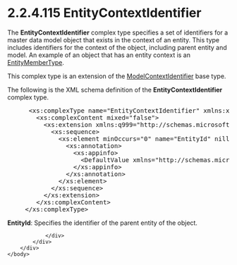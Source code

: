 <html dir="LTR" xmlns:mshelp="http://msdn.microsoft.com/mshelp" xmlns:ddue="http://ddue.schemas.microsoft.com/authoring/2003/5" xmlns:xlink="http://www.w3.org/1999/xlink" xmlns:tool="http://www.microsoft.com/tooltip">
    <head>
        <meta http-equiv="Content-Type" content="text/html; CHARSET=utf-8"></meta>
        <meta name="save" content="history"></meta>
        <title>2.2.4.115 EntityContextIdentifier</title>
        <xml>
            <mshelp:toctitle title="2.2.4.115 EntityContextIdentifier"></mshelp:toctitle>
            <mshelp:rltitle title="[MS-SSMDSWS-15]: EntityContextIdentifier"></mshelp:rltitle>
            <mshelp:keyword index="A" term="d377c643-4314-477b-9c7d-e14688330ab5"></mshelp:keyword>
            <mshelp:attr name="DCSext.ContentType" value="open specification"></mshelp:attr>
            <mshelp:attr name="AssetID" value="d377c643-4314-477b-9c7d-e14688330ab5"></mshelp:attr>
            <mshelp:attr name="TopicType" value="kbRef"></mshelp:attr>
            <mshelp:attr name="DCSext.Title" value="[MS-SSMDSWS-15]: EntityContextIdentifier" />
        </xml>
    </head>
    <body>
        <div id="header">
            <h1 class="heading">2.2.4.115 EntityContextIdentifier</h1>
        </div>
        <div id="mainSection">
            <div id="mainBody">
                <div id="allHistory" class="saveHistory"></div>
                <div id="sectionSection0" class="section" name="collapseableSection">
                    

<p>The <b>EntityContextIdentifier</b> complex type specifies a
set of identifiers for a master data model object that exists in the context of
an entity. This type includes identifiers for the context of the object,
including parent entity and model. An example of an object that has an entity
context is an <a href="ffd33978-612b-4819-b9bb-9f12a02d3573.md">EntityMemberType</a>.</p>

<p>This complex type is an extension of the <a href="81d14ae4-3806-4b91-9d75-b4f54a8f2da4.md">ModelContextIdentifier</a>
base type.</p>

<p>The following is the XML schema definition of the <b>EntityContextIdentifier</b>
complex type.</p>

<dl>
<dd>
<div><pre> &lt;xs:complexType name=&quot;EntityContextIdentifier&quot; xmlns:xs=&quot;http://www.w3.org/2001/XMLSchema&quot;&gt;
   &lt;xs:complexContent mixed=&quot;false&quot;&gt;
     &lt;xs:extension xmlns:q999=&quot;http://schemas.microsoft.com/sqlserver/masterdataservices/2009/09&quot; base=&quot;q999:ModelContextIdentifier&quot;&gt;
       &lt;xs:sequence&gt;
         &lt;xs:element minOccurs=&quot;0&quot; name=&quot;EntityId&quot; nillable=&quot;true&quot; type=&quot;q999:Identifier&quot;&gt;
           &lt;xs:annotation&gt;
             &lt;xs:appinfo&gt;
               &lt;DefaultValue xmlns=&quot;http://schemas.microsoft.com/2003/10/Serialization/&quot; EmitDefaultValue=&quot;false&quot; /&gt;
             &lt;/xs:appinfo&gt;
           &lt;/xs:annotation&gt;
         &lt;/xs:element&gt;
       &lt;/xs:sequence&gt;
     &lt;/xs:extension&gt;
   &lt;/xs:complexContent&gt;
&lt;/xs:complexType&gt;
</pre></div>
</dd></dl>

<p><b>EntityId</b>: Specifies the identifier of the
parent entity of the object.</p>


                </div>
            </div>
        </div>
    </body>
</html>